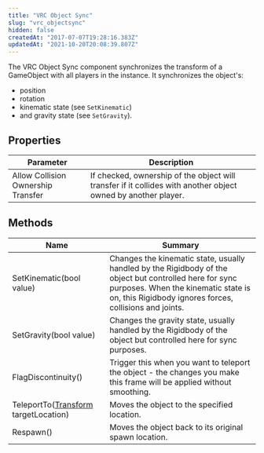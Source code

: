 ```yaml
---
title: "VRC Object Sync"
slug: "vrc_objectsync"
hidden: false
createdAt: "2017-07-07T19:28:16.383Z"
updatedAt: "2021-10-20T20:08:39.807Z"
---
```

The VRC Object Sync component synchronizes the transform of a GameObject with all players in the instance. It synchronizes the object's:

- position
- rotation
- kinematic state (see `SetKinematic`)
- and gravity state (see `SetGravity`).

## Properties

| Parameter | Description |
| --- | --- |
| Allow Collision Ownership Transfer | If checked, ownership of the object will transfer if it collides with another object owned by another player. |

## Methods

| Name | Summary |
| --- | --- |
| SetKinematic(bool value) | Changes the kinematic state, usually handled by the Rigidbody of the object but controlled here for sync purposes. When the kinematic state is on, this Rigidbody ignores forces, collisions and joints. |
| SetGravity(bool value) | Changes the gravity state, usually handled by the Rigidbody of the object but controlled here for sync purposes. |
| FlagDiscontinuity() | Trigger this when you want to teleport the object - the changes you make this frame will be applied without smoothing. |
| TeleportTo([Transform](https://docs.unity3d.com/ScriptReference/Transform.html) targetLocation) | Moves the object to the specified location. |
| Respawn() | Moves the object back to its original spawn location. |